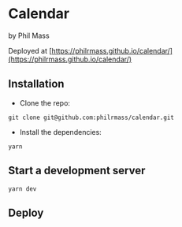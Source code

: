 # Calendar
by Phil Mass  

Deployed at [https://philrmass.github.io/calendar/](https://philrmass.github.io/calendar/)

## Installation
- Clone the repo:
```
git clone git@github.com:philrmass/calendar.git
```
- Install the dependencies:
```
yarn
```

## Start a development server
```
yarn dev
```

## Deploy
